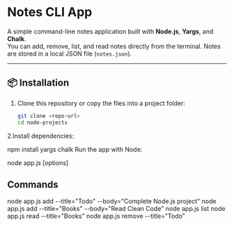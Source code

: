 # Notes CLI App

A simple command-line notes application built with **Node.js**, **Yargs**, and **Chalk**.  
You can add, remove, list, and read notes directly from the terminal. Notes are stored in a local JSON file (`notes.json`).

---

## 📦 Installation

1. Clone this repository or copy the files into a project folder:
   ```bash
   git clone <repo-url>
   cd node-projects

2.Install dependencies:

npm install yargs chalk
Run the app with Node:

node app.js <command> [options]


## Commands
node app.js add --title="Todo" --body="Complete Node.js project"
node app.js add --title="Books" --body="Read Clean Code"
node app.js list
node app.js read --title="Books"
node app.js remove --title="Todo"

